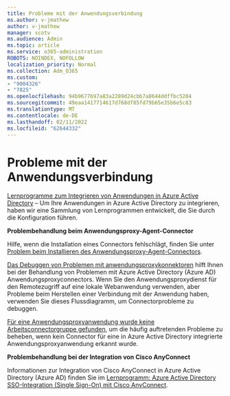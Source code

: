 ```yaml
---
title: Probleme mit der Anwendungsverbindung
ms.author: v-jmathew
author: v-jmathew
manager: scotv
ms.audience: Admin
ms.topic: article
ms.service: o365-administration
ROBOTS: NOINDEX, NOFOLLOW
localization_priority: Normal
ms.collection: Adm_O365
ms.custom:
- "9004326"
- "7825"
ms.openlocfilehash: 94b9677697a83a2289d24cbb7a8644ddffbc5204
ms.sourcegitcommit: 49eaa1417714617d768df85fd79b65e35b6e5c83
ms.translationtype: MT
ms.contentlocale: de-DE
ms.lasthandoff: 02/11/2022
ms.locfileid: "62644332"
---
```

# <a name="application-connection-issues"></a>Probleme mit der Anwendungsverbindung

[Lernprogramme zum Integrieren von Anwendungen in Azure Active Directory](https://docs.microsoft.com/azure/active-directory/saas-apps/tutorial-list) – Um Ihre Anwendungen in Azure Active Directory zu integrieren, haben wir eine Sammlung von Lernprogrammen entwickelt, die Sie durch die Konfiguration führen.

**Problembehandlung beim Anwendungsproxy-Agent-Connector**

Hilfe, wenn die Installation eines Connectors fehlschlägt, finden Sie unter [Problem beim Installieren des Anwendungsproxy-Agent-Connectors](https://docs.microsoft.com/azure/active-directory/manage-apps/application-proxy-connector-installation-problem).

[Das Debuggen von Problemen mit anwendungsproxykonnektoren](https://docs.microsoft.com/azure/active-directory/manage-apps/application-proxy-debug-connectors) hilft Ihnen bei der Behandlung von Problemen mit Azure Active Directory (Azure AD) Anwendungsproxyconnectors. Wenn Sie den Anwendungsproxydienst für den Remotezugriff auf eine lokale Webanwendung verwenden, aber Probleme beim Herstellen einer Verbindung mit der Anwendung haben, verwenden Sie dieses Flussdiagramm, um Connectorprobleme zu debuggen.

[Für eine Anwendungsproxyanwendung wurde keine Arbeitsconnectorgruppe gefunden](https://docs.microsoft.com/azure/active-directory/manage-apps/application-proxy-connectivity-no-working-connector), um die häufig auftretenden Probleme zu beheben, wenn kein Connector für eine in Azure Active Directory integrierte Anwendungsproxyanwendung erkannt wurde.

**Problembehandlung bei der Integration von Cisco AnyConnect**

Informationen zur Integration von Cisco AnyConnect in Azure Active Directory (Azure AD) finden Sie im [Lernprogramm: Azure Active Directory SSO-Integration (Single Sign-On) mit Cisco AnyConnect](https://docs.microsoft.com/azure/active-directory/saas-apps/cisco-anyconnect).
